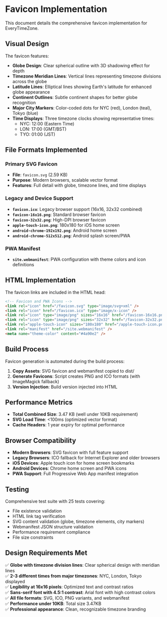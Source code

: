 # Favicon Implementation

This document details the comprehensive favicon implementation for EveryTimeZone.

## Visual Design

The favicon features:
- **Globe Design**: Clear spherical outline with 3D shadowing effect for depth
- **Timezone Meridian Lines**: Vertical lines representing timezone divisions across the globe
- **Latitude Lines**: Elliptical lines showing Earth's latitude for enhanced globe appearance  
- **Continent Outlines**: Subtle continent shapes for better globe recognition
- **Major City Markers**: Color-coded dots for NYC (red), London (teal), Tokyo (blue)
- **Time Displays**: Three timezone clocks showing representative times:
  - NYC: 12:00 (Eastern Time)
  - LON: 17:00 (GMT/BST)  
  - TYO: 01:00 (JST)

## File Formats Implemented

### Primary SVG Favicon
- **File**: `favicon.svg` (2.59 KB)
- **Purpose**: Modern browsers, scalable vector format
- **Features**: Full detail with globe, timezone lines, and time displays

### Legacy and Device Support
- **`favicon.ico`**: Legacy browser support (16x16, 32x32 combined)
- **`favicon-16x16.png`**: Standard browser favicon 
- **`favicon-32x32.png`**: High-DPI browser favicon
- **`apple-touch-icon.png`**: 180x180 for iOS home screen
- **`android-chrome-192x192.png`**: Android home screen
- **`android-chrome-512x512.png`**: Android splash screen/PWA

### PWA Manifest
- **`site.webmanifest`**: PWA configuration with theme colors and icon definitions

## HTML Implementation

The favicon links are included in the HTML head:

```html
<!-- Favicon and PWA Icons -->
<link rel="icon" href="/favicon.svg" type="image/svg+xml" />
<link rel="icon" href="/favicon.ico" type="image/x-icon" />
<link rel="icon" type="image/png" sizes="16x16" href="/favicon-16x16.png" />
<link rel="icon" type="image/png" sizes="32x32" href="/favicon-32x32.png" />
<link rel="apple-touch-icon" sizes="180x180" href="/apple-touch-icon.png" />
<link rel="manifest" href="/site.webmanifest" />
<meta name="theme-color" content="#4a90e2" />
```

## Build Process

Favicon generation is automated during the build process:

1. **Copy Assets**: SVG favicon and webmanifest copied to dist/
2. **Generate Favicons**: Script creates PNG and ICO formats (with ImageMagick fallback)
3. **Version Injection**: Build version injected into HTML

## Performance Metrics

- **Total Combined Size**: 3.47 KB (well under 10KB requirement)
- **SVG Load Time**: <100ms (optimized vector format)
- **Cache Headers**: 1 year expiry for optimal performance

## Browser Compatibility

- **Modern Browsers**: SVG favicon with full feature support
- **Legacy Browsers**: ICO fallback for Internet Explorer and older browsers  
- **iOS Devices**: Apple touch icon for home screen bookmarks
- **Android Devices**: Chrome home screen and PWA icons
- **PWA Support**: Full Progressive Web App manifest integration

## Testing

Comprehensive test suite with 25 tests covering:
- File existence validation
- HTML link tag verification  
- SVG content validation (globe, timezone elements, city markers)
- Webmanifest JSON structure validation
- Performance requirement compliance
- File size constraints

## Design Requirements Met

✅ **Globe with timezone division lines**: Clear spherical design with meridian lines  
✅ **2-3 different times from major timezones**: NYC, London, Tokyo displayed  
✅ **Legibility at 16x16 pixels**: Optimized text and contrast ratios  
✅ **Sans-serif font with 4.5:1 contrast**: Arial font with high contrast colors  
✅ **All file formats**: SVG, ICO, PNG variants, and webmanifest  
✅ **Performance under 10KB**: Total size 3.47KB  
✅ **Professional appearance**: Clean, recognizable timezone branding